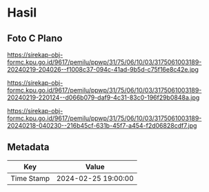 # Hasil

## Foto C Plano

https://sirekap-obj-formc.kpu.go.id/9617/pemilu/ppwp/31/75/06/10/03/3175061003189-20240219-204026--f1008c37-094c-41ad-9b5d-c75f16e8c42e.jpg

https://sirekap-obj-formc.kpu.go.id/9617/pemilu/ppwp/31/75/06/10/03/3175061003189-20240219-220124--d066b079-daf9-4c31-83c0-196f29b0848a.jpg

https://sirekap-obj-formc.kpu.go.id/9617/pemilu/ppwp/31/75/06/10/03/3175061003189-20240218-040230--216b45cf-631b-45f7-a454-f2d06828cdf7.jpg


## Metadata

| Key        | Value               |
| ---------- | ------------------- |
| Time Stamp | 2024-02-25 19:00:00 |



